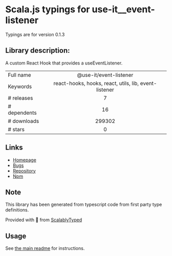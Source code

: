 
# Scala.js typings for use-it__event-listener

Typings are for version 0.1.3

## Library description:
A custom React Hook that provides a useEventListener.

|                    |                 |
| ------------------ | :-------------: |
| Full name          | @use-it/event-listener |
| Keywords           | react-hooks, hooks, react, utils, lib, event-listener |
| # releases         | 7 |
| # dependents       | 16 |
| # downloads        | 299302 |
| # stars            | 0 |

## Links
- [Homepage](https://github.com/donavon/use-event-listener#readme)
- [Bugs](https://github.com/donavon/use-event-listener/issues)
- [Repository](https://github.com/donavon/use-event-listener)
- [Npm](https://www.npmjs.com/package/%40use-it%2Fevent-listener)
    


## Note
This library has been generated from typescript code from first party type definitions.

Provided with :purple_heart: from [ScalablyTyped](https://github.com/oyvindberg/ScalablyTyped)

## Usage
See [the main readme](../../readme.md) for instructions.



